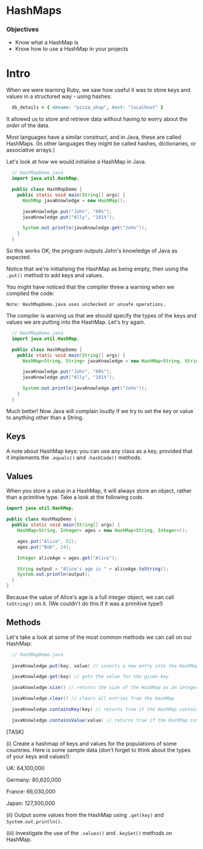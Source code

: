 # HashMaps

### Objectives

- Know what a HashMap is
- Know how to use a HashMap in your projects

# Intro

When we were learning Ruby, we saw how useful it was to store keys and values in a structured way - using hashes:

```ruby
  db_details = { dbname: "pizza_shop", host: "localhost" }
```

It allowed us to store and retrieve data without having to worry about the *order* of the data.

Most languages have a similar construct, and in Java, these are called HashMaps. (In other languages they might be called hashes, dictionaries, or associative arrays.)

Let's look at how we would initialise a HashMap in Java.

```java
  // HashMapDemo.java
  import java.util.HashMap;

  public class HashMapDemo {
    public static void main(String[] args) {
      HashMap javaKnowledge = new HashMap();

      javaKnowledge.put("John", "99%");
      javaKnowledge.put("Ally", "101%");

      System.out.println(javaKnowledge.get("John"));
    }
  }
```

So this works OK; the program outputs John's knowledge of Java as expected. 

Notice that we're initialising the HashMap as being empty, then using the ```.put()``` method to add keys and values.

You might have noticed that the compiler threw a warning when we compiled the code:

```
Note: HashMapDemo.java uses unchecked or unsafe operations.
```

The compiler is warning us that we should specify the types of the keys and values we are putting into the HashMap. Let's try again.

```java
  // HashMapDemo.java
  import java.util.HashMap;

  public class HashMapDemo {
    public static void main(String[] args) {
      HashMap<String, String> javaKnowledge = new HashMap<String, String>(); //MODIFIED

      javaKnowledge.put("John", "99%");
      javaKnowledge.put("Ally", "101%");

      System.out.println(javaKnowledge.get("John"));
    }
  }
```

Much better! Now Java will complain loudly if we try to set the key or value to anything other than a String.

## Keys

A note about HashMap keys: you can use any class as a key, provided that it implements the ```.equals()``` and ```.hashCode()``` methods.

## Values

When you store a value in a HashMap, it will always store an object, rather than a primitive type. Take a look at the following code.

```java
import java.util.HashMap;

public class HashMapDemo {
  public static void main(String[] args) {
    HashMap<String, Integer> ages = new HashMap<String, Integer>();

    ages.put("Alice", 52);
    ages.put("Bob", 24);

    Integer aliceAge = ages.get("Alice");

    String output = "Alice's age is " + aliceAge.toString();
    System.out.println(output);
  }
}
```

Because the value of Alice's age is a full integer object, we can call `toString()` on it. (We couldn't do this if it was a primitive type!)

## Methods

Let's take a look at some of the most common methods we can call on our HashMap:

```java
  // HashMapDemo.java
  
  javaKnowledge.put(key, value) // inserts a new entry into the HashMap

  javaKnowledge.get(key) // gets the value for the given key

  javaKnowledge.size() // returns the size of the HashMap as an integer

  javaKnowledge.clear() // clears all entries from the HashMap

  javaKnowledge.containsKey(key) // returns true if the HashMap contains the key

  javaKnowledge.containsValue(value) // returns true if the HashMap contains the value
```

[TASK] 

(i) Create a hashmap of keys and values for the populations of some countries. Here is some sample data (don't forget to think about the types of your keys and values!):

UK: 64,100,000

Germany: 80,620,000

France: 66,030,000

Japan: 127,300,000

(ii) Output some values from the HashMap using ```.get(key)``` and ```System.out.println()```. 

(iii) Investigate the use of the ```.values()``` and ```.keySet()``` methods on HashMap.
